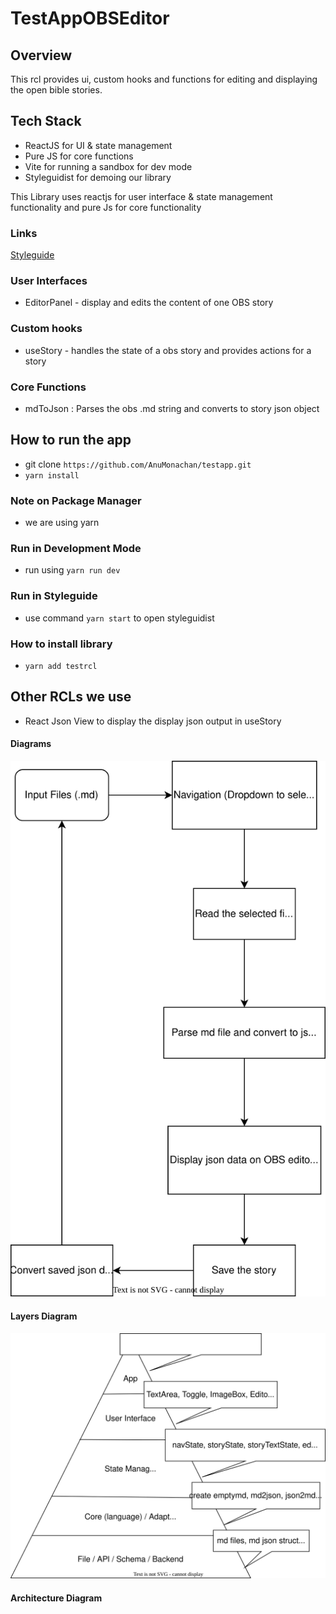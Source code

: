 # TestAppOBSEditor

## Overview

This rcl provides ui, custom hooks and functions for editing and displaying the open bible stories.

## Tech Stack
- ReactJS for UI & state management
- Pure JS for core functions
- Vite for running a sandbox for dev mode
- Styleguidist for demoing our library

This Library uses reactjs for user interface & state management functionality and pure Js for core functionality


### Links

[Styleguide](https://testrcl-obs-editor.netlify.app)



### User Interfaces
- EditorPanel - display and edits the content of one OBS story

### Custom hooks

- useStory - handles the state of a obs story and provides actions for a story

### Core Functions

- mdToJson : Parses the obs .md string and converts to story json object 

## How to run the app
- git clone `https://github.com/AnuMonachan/testapp.git`
- `yarn install`

### Note on Package Manager
- we are using yarn

### Run in Development Mode
- run using `yarn run dev` 

### Run in Styleguide
- use command `yarn start` to open styleguidist


### How to install library
- `yarn add testrcl`

## Other RCLs we use
- React Json View to display the display json output in useStory
#### Diagrams
![Flow Diagram](test.drawio.svg)
#### Layers Diagram
![Layers Diagram](./layers.drawio.svg)

#### Architecture Diagram